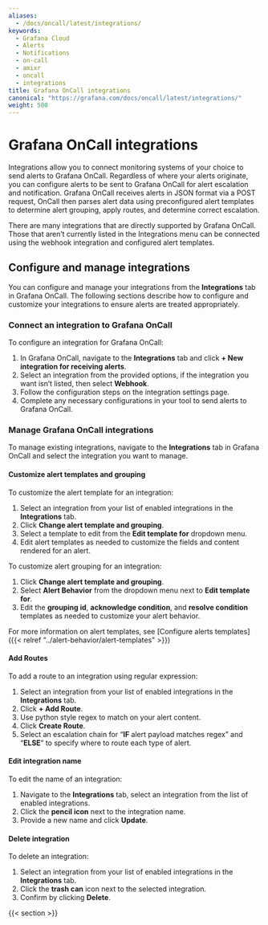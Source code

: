 ```yaml
---
aliases:
  - /docs/oncall/latest/integrations/
keywords:
  - Grafana Cloud
  - Alerts
  - Notifications
  - on-call
  - amixr
  - oncall
  - integrations
title: Grafana OnCall integrations
canonical: "https://grafana.com/docs/oncall/latest/integrations/"
weight: 500
---
```


# Grafana OnCall integrations

Integrations allow you to connect monitoring systems of your choice to send alerts to Grafana OnCall. Regardless of where your alerts originate, you can configure alerts to be sent to Grafana OnCall for alert escalation and notification. Grafana OnCall receives alerts in JSON format via a POST request, OnCall then parses alert data using preconfigured alert templates to determine alert grouping, apply routes, and determine correct escalation.

There are many integrations that are directly supported by Grafana OnCall. Those that aren’t currently listed in the Integrations menu can be connected using the webhook integration and configured alert templates.

## Configure and manage integrations

You can configure and manage your integrations from the **Integrations** tab in Grafana OnCall. The following sections describe how to configure and customize your integrations to ensure alerts are treated appropriately.

### Connect an integration to Grafana OnCall

To configure an integration for Grafana OnCall:

1. In Grafana OnCall, navigate to the **Integrations** tab and click **+ New integration for receiving alerts**.
2. Select an integration from the provided options, if the integration you want isn’t listed, then select **Webhook**.
3. Follow the configuration steps on the integration settings page.
4. Complete any necessary configurations in your tool to send alerts to Grafana OnCall.

### Manage Grafana OnCall integrations

To manage existing integrations, navigate to the **Integrations** tab in Grafana OnCall and select the integration you want to manage.

#### Customize alert templates and grouping

To customize the alert template for an integration:

1. Select an integration from your list of enabled integrations in the **Integrations** tab.
2. Click **Change alert template and grouping**.
3. Select a template to edit from the **Edit template for** dropdown menu.
4. Edit alert templates as needed to customize the fields and content rendered for an alert.

To customize alert grouping for an integration:

1. Click **Change alert template and grouping**.
2. Select **Alert Behavior** from the dropdown menu next to **Edit template for**.
3. Edit the **grouping id**, **acknowledge condition**, and **resolve condition** templates as needed to customize your alert behavior.

For more information on alert templates, see [Configure alerts templates]({{< relref "../alert-behavior/alert-templates" >}})

#### Add Routes

To add a route to an integration using regular expression:

1. Select an integration from your list of enabled integrations in the **Integrations** tab.
2. Click **+ Add Route**.
3. Use python style regex to match on your alert content.
4. Click **Create Route**.
5. Select an escalation chain for “**IF** alert payload matches regex” and “**ELSE**” to specify where to route each type of alert.

#### Edit integration name

To edit the name of an integration:

1. Navigate to the **Integrations** tab, select an integration from the list of enabled integrations.
2. Click the **pencil icon** next to the integration name.
3. Provide a new name and click **Update**.

#### Delete integration

To delete an integration:

1. Select an integration from your list of enabled integrations in the **Integrations** tab.
2. Click the **trash can** icon next to the selected integration.
3. Confirm by clicking **Delete**.

{{< section >}}

